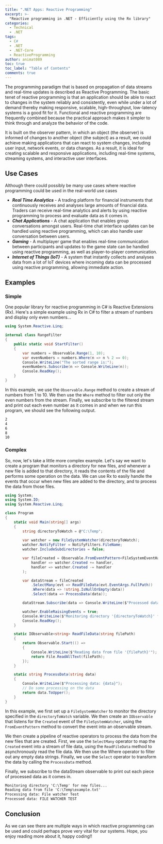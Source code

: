 ```yaml
---
title: ".NET Apps: Reactive Programming"
excerpt: >-
  "Reactive programming in .NET - Efficiently using the Rx library"
categories:
  - Technical
  - .NET
tags:
  - C#
  - .NET
  - .NET-Core
  - ReactiveProgramming
author: animat089
toc: true
toc_label: "Table of Contents"
comments: true
---
```


The programming paradigm that is based on propagation of data streams and real-time updates is described as Reactive Programming. The basic tenet of reactive programming is that an application should be able to react to changes in the system reliably and consistently, even while under a lot of demand thereby making responsive, scalable, high-throughput, low-latency systems is a good fit for it. Functional and reactive programming are frequently combined because the practical approach makes it simpler to think through and analyze the behavior of the code.

It is built on the observer pattern, in which an object (the observer) is informed of changes to another object (the subject) as a result, we could achieve making applications that can react to system changes, including user input, network events, or data changes. As a result, it is ideal for creating scalable and responsive applications, including real-time systems, streaming systems, and interactive user interfaces.

## Use Cases

Although there could possibly be many use cases where reactive programming could be used in the real-world  use cases

- **_Real Time Analytics_** - A trading platform for financial instruments that continuously receives and analyses large amounts of financial data. Traders can receive real-time analytics and alerts by using reactive programming to process and evaluate data as it comes in.
- **_Chat Applications_** - A chat application that enables group conversations amongst users. Real-time chat interface updates can be handled using reactive programming, which can also handle user conversation between users.
- **_Gaming_** - A multiplayer game that enables real-time communication between participants and updates to the game state can be handled using reactive programming, as well as player-to-player communication.
- **_Internet of Things (IoT)_** - A system that instantly collects and analyses data from a lot of IoT devices where incoming data can be processed using reactive programming, allowing immediate action.

## Examples

### Simple

One popular library for reactive programming in C# is Reactive Extensions (Rx).
Here's a simple example using Rx in C# to filter a stream of numbers and display only even numbers...

```c#
using System.Reactive.Linq;

internal class RangeFilter
{
    public static void StartFilter()
    {
        var numbers = Observable.Range(1, 10);
        var evenNumbers = numbers.Where(n => n % 2 == 0);
        Console.WriteLine("The sorted range is:");
        evenNumbers.Subscribe(n => Console.WriteLine(n));
        Console.ReadKey();
    }
}
```

In this example, we use the `Observable.Range` method to create a stream of numbers from 1 to 10. We then use the `Where` method to filter out only the even numbers from the stream. Finally, we subscribe to the filtered stream and print out each even number as it comes in and when we run this program, we should see the following output.

```txt
2
4
6
8
10
```

### Complex

So, now, let's take a little more complex example. Let's say we want to create a program that monitors a directory for new files, and whenever a new file is added to that directory, it reads the contents of the file and performs some operation on the data. We can use Rx to easily handle the events that occur when new files are added to the directory, and to process the data from those files.

```c#
using System;
using System.IO;
using System.Reactive.Linq;

class Program
{
    static void Main(string[] args)
    {
        string directoryToWatch = @"C:\Temp";
        
        var watcher = new FileSystemWatcher(directoryToWatch);
        watcher.NotifyFilter = NotifyFilters.FileName;
        watcher.IncludeSubdirectories = false;

        var fileCreated = Observable.FromEventPattern<FileSystemEventHandler, FileSystemEventArgs>(
            handler => watcher.Created += handler,
            handler => watcher.Created -= handler
        );

        var dataStream = fileCreated
            .SelectMany(evt => ReadFileData(evt.EventArgs.FullPath))
            .Where(data => !string.IsNullOrEmpty(data))
            .Select(data => ProcessData(data));

        dataStream.Subscribe(data => Console.WriteLine($"Processed data: {data}"));

        watcher.EnableRaisingEvents = true;
        Console.WriteLine($"Monitoring directory '{directoryToWatch}' for new files...");
        Console.ReadKey();
    }

    static IObservable<string> ReadFileData(string filePath)
    {
        return Observable.Start(() =>
        {
            Console.WriteLine($"Reading data from file '{filePath}'");
            return File.ReadAllText(filePath);
        });
    }

    static string ProcessData(string data)
    {
        Console.WriteLine($"Processing data: {data}");
        // Do some processing on the data
        return data.ToUpper();
    }
}
```

In this example, we first set up a `FileSystemWatcher` to monitor the directory specified in the `directoryToWatch` variable. We then create an `IObservable` that listens for the `Created` event of the `FileSystemWatcher`, using the `FromEventPattern` method to convert the event into an observable stream.

We then create a pipeline of reactive operators to process the data from the new files that are created. First, we use the `SelectMany` operator to map the `Created` event into a stream of file data, using the `ReadFileData` method to asynchronously read the file data. We then use the Where operator to filter out any empty data strings. Finally, we use the `Select` operator to transform the data by calling the `ProcessData` method.

Finally, we subscribe to the dataStream observable to print out each piece of processed data as it comes in.

```txt
Monitoring directory 'C:\Temp' for new files...
Reading data from file 'C:\Temp\example.txt'
Processing data: File watcher Test
Processed data: FILE WATCHER TEST
```

## Conclusion

As we can see there are multiple ways in which reactive programming can be used and could perhaps prove very vital for our systems. Hope, you enjoy reading more about it, happy coding!!
